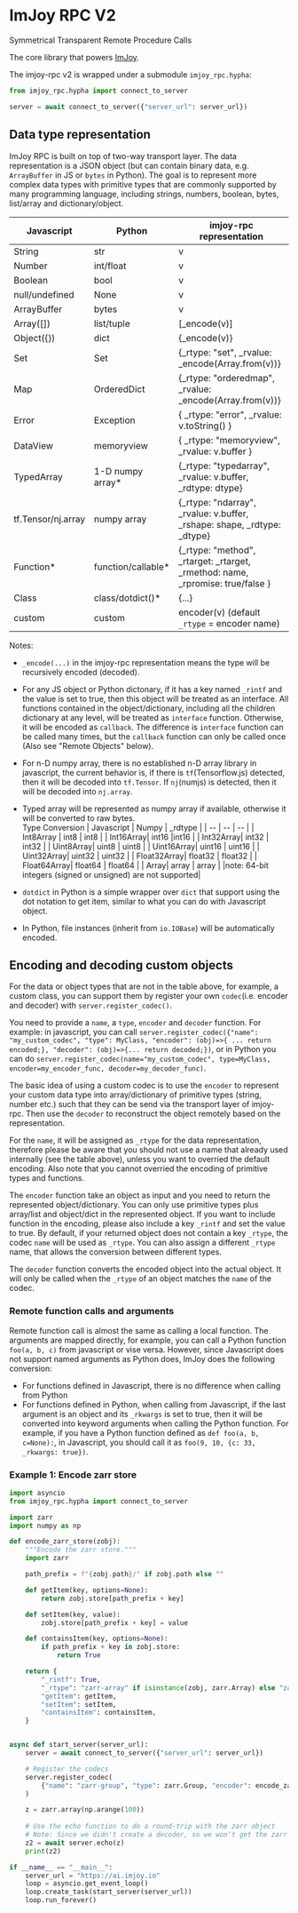 # ImJoy RPC V2

Symmetrical Transparent Remote Procedure Calls

The core library that powers [ImJoy](https://imjoy.io).

The imjoy-rpc v2 is wrapped under a submodule `imjoy_rpc.hypha`:

```python
from imjoy_rpc.hypha import connect_to_server

server = await connect_to_server({"server_url": server_url})
```


## Data type representation

ImJoy RPC is built on top of two-way transport layer. The data representation is a JSON object (but can contain binary data, e.g. `ArrayBuffer` in JS or `bytes` in Python). The goal is to represent more complex data types with primitive types that are commonly supported by many programming language, including strings, numbers, boolean, bytes, list/array and dictionary/object.


| Javascript | Python | imjoy-rpc representation |
|------------|--------- | ---- |
| String   | str        | v |
| Number   | int/float | v |
| Boolean  |  bool     | v |
| null/undefined  | None    | v |
| ArrayBuffer | bytes  | v |
| Array([])   | list/tuple |[_encode(v)] |
| Object({})  | dict  | {_encode(v)} |
| Set | Set | {_rtype: "set", _rvalue: _encode(Array.from(v))} |
| Map | OrderedDict  |{_rtype: "orderedmap", _rvalue: _encode(Array.from(v))} |
| Error | Exception | { _rtype: "error", _rvalue: v.toString() } |
| DataView | memoryview  |  { _rtype: "memoryview", _rvalue: v.buffer }|
| TypedArray | 1-D numpy array*  |{_rtype: "typedarray", _rvalue: v.buffer, _rdtype: dtype} |
| tf.Tensor/nj.array | numpy array  |{_rtype: "ndarray", _rvalue: v.buffer, _rshape: shape, _rdtype: _dtype} |
| Function* | function/callable* | {_rtype: "method", _rtarget: _rtarget, _rmethod: name, _rpromise: true/false } |
| Class | class/dotdict()* | {...} |
| custom | custom | encoder(v) (default `_rtype` = encoder name) |

Notes:
 - `_encode(...)` in the imjoy-rpc representation means the type will be recursively encoded (decoded).
 - For any JS object or Python dictonary, if it has a key named `_rintf` and the value is set to true, then this object will be treated as an interface. All functions contained in the object/dictionary, including all the children dictionary at any level, will be treated as `interface` function. Otherwise, it will be encoded as `callback`. The difference is `interface` function can be called many times, but the `callback` function can only be called once (Also see "Remote Objects" below).
 - For n-D numpy array, there is no established n-D array library in javascript, the current behavior is, if there is `tf`(Tensorflow.js) detected, then it will be decoded into `tf.Tensor`. If `nj`(numjs) is detected, then it will be decoded into `nj.array`.
 - Typed array will be represented as numpy array if available, otherwise it will be converted to raw bytes.    
    Type Conversion
    | Javascript | Numpy  | _rdtype |
    | -- | -- | -- |
    | Int8Array | int8 | int8 |
    | Int16Array| int16 |int16 |
    |  Int32Array| int32 | int32 |
    |  Uint8Array| uint8 | uint8 |
    |  Uint16Array| uint16 | uint16 |
    |  Uint32Array| uint32 | uint32 |
    |  Float32Array| float32 | float32 |
    |  Float64Array| float64 | float64 |
    |  Array| array | array |
    |note: 64-bit integers (signed or unsigned) are not supported|

 - `dotdict` in Python is a simple wrapper over `dict` that support using the dot notation to get item, similar to what you can do with Javascript object.
 - In Python, file instances (inherit from `io.IOBase`) will be automatically encoded.

 ## Encoding and decoding custom objects
 For the data or object types that are not in the table above, for example, a custom class, you can support them by register your own `codec`(i.e. encoder and decoder) with `server.register_codec()`.

 You need to provide a `name`, a `type`, `encoder` and `decoder` function. For example: in javascript, you can call `server.register_codec({"name": "my_custom_codec", "type": MyClass, "encoder": (obj)=>{ ... return encoded;}, "decoder": (obj)=>{... return decoded;})`, or in Python you can do `server.register_codec(name="my_custom_codec", type=MyClass, encoder=my_encoder_func, decoder=my_decoder_func)`.
 

 The basic idea of using a custom codec is to use the `encoder` to represent your custom data type into array/dictionary of primitive types (string, number etc.) such that they can be send via the transport layer of imjoy-rpc. Then use the `decoder` to reconstruct the object remotely based on the representation.

For the `name`, it will be assigned as `_rtype` for the data representation, therefore please be aware that you should not use a name that already used internally (see the table above), unless you want to overried the default encoding. Also note that you cannot overried the encoding of primitive types and functions.

The `encoder` function take an object as input and you need to return the represented object/dictionary. You can only use primitive types plus array/list and object/dict in the represented object. If you want to include function in the encoding, please also include a key `_rintf` and set the value to true. By default, if your returned object does not contain a key `_rtype`, the codec `name` will be used as `_rtype`. You can also assign a different `_rtype` name, that allows the conversion between different types.

The `decoder` function converts the encoded object into the actual object. It will only be called when the `_rtype` of an object matches the `name` of the codec.

### Remote function calls and arguments
Remote function call is almost the same as calling a local function. The arguments are mapped directly, for example, you can call a Python function `foo(a, b, c)` from javascript or vise versa. However, since Javascript does not support named arguments as Python does, ImJoy does the following conversion:
 * For functions defined in Javascript, there is no difference when calling from Python
 * For functions defined in Python, when calling from Javascript, if the last argument is an object and its `_rkwargs` is set to true, then it will be converted into keyword arguments when calling the Python function. For example, if you have a Python function defined as `def foo(a, b, c=None):`, in Javascript, you should call it as `foo(9, 10, {c: 33, _rkwargs: true})`.


### Example 1: Encode zarr store

```python
import asyncio
from imjoy_rpc.hypha import connect_to_server

import zarr
import numpy as np

def encode_zarr_store(zobj):
    """Encode the zarr store."""
    import zarr

    path_prefix = f"{zobj.path}/" if zobj.path else ""

    def getItem(key, options=None):
        return zobj.store[path_prefix + key]

    def setItem(key, value):
        zobj.store[path_prefix + key] = value

    def containsItem(key, options=None):
        if path_prefix + key in zobj.store:
            return True

    return {
        "_rintf": True,
        "_rtype": "zarr-array" if isinstance(zobj, zarr.Array) else "zarr-group",
        "getItem": getItem,
        "setItem": setItem,
        "containsItem": containsItem,
    }


async def start_server(server_url):
    server = await connect_to_server({"server_url": server_url})

    # Register the codecs
    server.register_codec(
        {"name": "zarr-group", "type": zarr.Group, "encoder": encode_zarr_store}
    )

    z = zarr.array(np.arange(100))
  
    # Use the echo function to do a round-trip with the zarr object
    # Note: Since we didn't create a decoder, so we won't get the zarr object, but a zarr store interface
    z2 = await server.echo(z)
    print(z2)

if __name__ == "__main__":
    server_url = "https://ai.imjoy.io"
    loop = asyncio.get_event_loop()
    loop.create_task(start_server(server_url))
    loop.run_forever()
```
